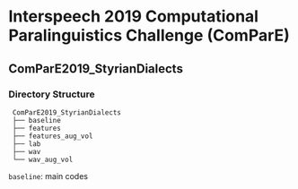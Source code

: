 # Interspeech 2019 Computational Paralinguistics Challenge (ComParE)

## ComParE2019_StyrianDialects

### Directory Structure
```
 ComParE2019_StyrianDialects
 ├── baseline
 ├── features
 ├── features_aug_vol
 ├── lab
 ├── wav
 └── wav_aug_vol
```


`baseline`: main codes
